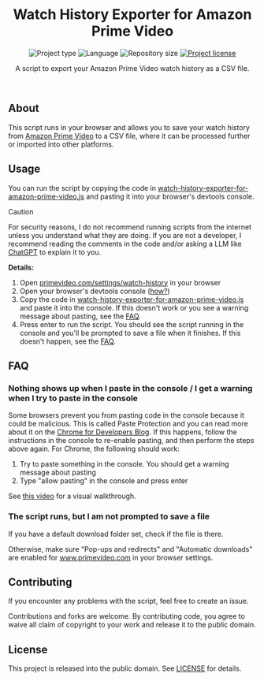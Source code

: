 <!-- Project Header -->
<div align="center">
  <h1 class="projectName">Watch History Exporter for Amazon Prime Video</h1>

  <p class="projectBadges">
    <img src="https://img.shields.io/badge/type-JS_Script-4caf50.svg" alt="Project type" title="Project type">
    <img src="https://img.shields.io/github/languages/top/jerboa88/watch-history-exporter-for-amazon-prime-video.svg" alt="Language" title="Language">
    <img src="https://img.shields.io/github/repo-size/jerboa88/watch-history-exporter-for-amazon-prime-video.svg" alt="Repository size" title="Repository size">
    <a href="LICENSE">
      <img src="https://img.shields.io/github/license/jerboa88/watch-history-exporter-for-amazon-prime-video.svg" alt="Project license" title="Project license"/>
    </a>
  </p>

  <p class="projectDesc" data-exposition="A script for exporting your Amazon Prime Video watch history as a CSV file.">
    A script to export your Amazon Prime Video watch history as a CSV file.
  </p>

  <br/>
</div>


## About
This script runs in your browser and allows you to save your watch history from [Amazon Prime Video] to a CSV file, where it can be processed further or imported into other platforms.

## Usage
You can run the script by copying the code in [watch-history-exporter-for-amazon-prime-video.js] and pasting it into your browser's devtools console.

> [!CAUTION]
> For security reasons, I do not recommend running scripts from the internet unless you understand what they are doing. If you are not a developer, I recommend reading the comments in the code and/or asking a LLM like [ChatGPT] to explain it to you.

**Details:**
 1. Open [primevideo.com/settings/watch-history] in your browser
 2. Open your browser's devtools console ([how?])
 3. Copy the code in [watch-history-exporter-for-amazon-prime-video.js] and paste it into the console. If this doesn't work or you see a warning message about pasting, see the [FAQ].
 4. Press enter to run the script. You should see the script running in the console and you'll be prompted to save a file when it finishes. If this doesn't happen, see the [FAQ].

## FAQ

### Nothing shows up when I paste in the console / I get a warning when I try to paste in the console
Some browsers prevent you from pasting code in the console because it could be malicious. This is called Paste Protection and you can read more about it on the [Chrome for Developers Blog]. If this happens, follow the instructions in the console to re-enable pasting, and then perform the steps above again. For Chrome, the following should work:
 1. Try to paste something in the console. You should get a warning message about pasting
 2. Type "allow pasting" in the console and press enter
 
 See [this video] for a visual walkthrough.

### The script runs, but I am not prompted to save a file
If you have a default download folder set, check if the file is there.

Otherwise, make sure "Pop-ups and redirects" and "Automatic downloads" are enabled for www.primevideo.com in your browser settings.

## Contributing
If you encounter any problems with the script, feel free to create an issue.

Contributions and forks are welcome. By contributing code, you agree to waive all claim of copyright to your work and release it to the public domain.


## License
This project is released into the public domain. See [LICENSE](LICENSE) for details.


[watch-history-exporter-for-amazon-prime-video.js]: watch-history-exporter-for-amazon-prime-video.js
[FAQ]: #FAQ
[primevideo.com/settings/watch-history]: https://www.primevideo.com/settings/watch-history
[Amazon Prime Video]: https://www.primevideo.com
[this video]: https://youtu.be/X5uyCtVD1-o?si=AOrzgez90KiDlA-z&t=11
[Chrome for Developers Blog]: https://developer.chrome.com/blog/self-xss
[ChatGPT]: https://chatgpt.com/
[how?]: https://balsamiq.com/support/faqs/browserconsole/
